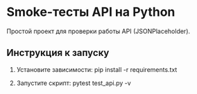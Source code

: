 # Smoke-тесты API на Python

Простой проект для проверки работы API (JSONPlaceholder).

## Инструкция к запуску
1. Установите зависимости:
pip install -r requirements.txt

2. Запустите скрипт:
pytest test_api.py -v